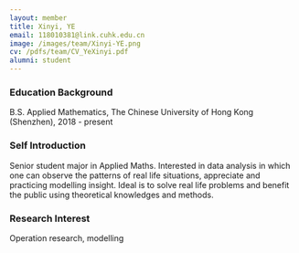 ```yaml
---
layout: member
title: Xinyi, YE
email: 118010381@link.cuhk.edu.cn
image: /images/team/Xinyi-YE.png
cv: /pdfs/team/CV_YeXinyi.pdf
alumni: student
---
```


### Education Background
B.S. Applied Mathematics, The Chinese University of Hong Kong (Shenzhen), 2018 - present

### Self Introduction
Senior student major in Applied Maths. Interested in data analysis in which one can observe the patterns of real life situations, appreciate and practicing modelling insight. Ideal is to solve real life problems and benefit the public using theoretical knowledges and methods.

### Research Interest
Operation research, modelling
